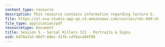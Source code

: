 ```yaml
---
content_type: resource
description: This resource contains information regarding lecture 5.
file: https://ol-ocw-studio-app-qa.s3.amazonaws.com/courses/cms-840-at-the-limit-violence-in-contemporary-representation-fall-2013/bd78a7a396d760ec31fbcdf8aca04f09_MITCMS_840F13_Session_5.pdf
file_type: application/pdf
resourcetype: Document
title: Session 5 - Serial Killers III - Portraits & Signs
uid: bd78a7a3-96d7-60ec-31fb-cdf8aca04f09
---
```

